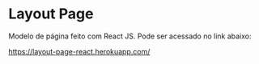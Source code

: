 # Layout Page

Modelo de página feito com React JS. Pode ser acessado no link abaixo:

https://layout-page-react.herokuapp.com/